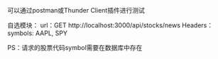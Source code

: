 可以通过postman或Thunder Client插件进行测试

自选模块：
url：GET http://localhost:3000/api/stocks/news
Headers：
    symbols: AAPL, SPY
    
PS：请求的股票代码symbol需要在数据库中存在



